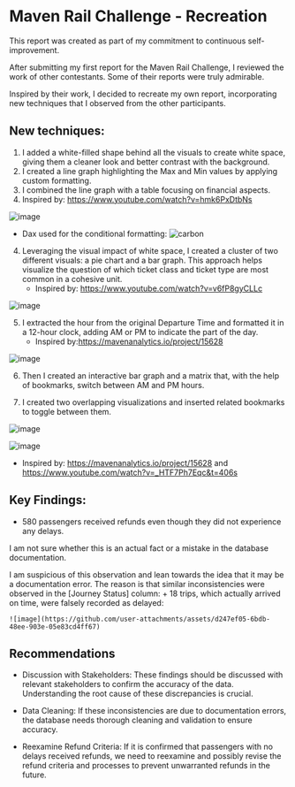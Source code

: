# Maven Rail Challenge - Recreation 

This report was created as part of my commitment to continuous self-improvement.

After submitting my first report for the Maven Rail Challenge, I reviewed the work of other contestants. Some of their reports were truly admirable.

Inspired by their work, I decided to recreate my own report, incorporating new techniques that I observed from the other participants.

## New techniques:
1. I added a white-filled shape behind all the visuals to create white space, giving them a cleaner look and better contrast with the background.
2. I created a line graph highlighting the Max and Min values by applying custom formatting.
3. I combined the line graph with a table focusing on financial aspects.
4. Inspired by: https://www.youtube.com/watch?v=hmk6PxDtbNs
  
![image](https://github.com/user-attachments/assets/c71e98ed-4f27-4aaf-b977-c76902c784b3)

+ Dax used for the conditional formatting:
![carbon](https://github.com/user-attachments/assets/bea8344b-e003-4d32-90c5-bc4be51b5252)

4. Leveraging the visual impact of white space, I created a cluster of two different visuals: a pie chart and a bar graph. This approach helps visualize the question of which ticket class and ticket type are most common in a cohesive unit.
   + Inspired by: https://www.youtube.com/watch?v=v6fP8gyCLLc

![image](https://github.com/user-attachments/assets/8f2258d2-d103-4c1e-a42d-4bbb08a001e3)

5. I extracted the hour from the original Departure Time and formatted it in a 12-hour clock, adding AM or PM to indicate the part of the day.
   + Inspired by:https://mavenanalytics.io/project/15628 
  
![image](https://github.com/user-attachments/assets/2ad3b2fa-3c27-4efb-b436-7482f9103bd7)

6. Then I created an interactive bar graph and a matrix that, with the help of bookmarks, switch between AM and PM hours.

7. I created two overlapping visualizations and inserted related bookmarks to toggle between them.
   
![image](https://github.com/user-attachments/assets/f263c31b-5f9e-4fb5-b0e5-136110f88380)

![image](https://github.com/user-attachments/assets/2e0703e3-fec9-44c2-85f8-41da4a887ab3)

 + Inspired by: https://mavenanalytics.io/project/15628 and https://www.youtube.com/watch?v=_HTF7Ph7Eqc&t=406s

## Key Findings:
+ 580 passengers received refunds even though they did not experience any delays.
  
I am not sure whether this is an actual fact or a mistake in the database documentation.

I am suspicious of this observation and lean towards the idea that it may be a documentation error. The reason is that similar inconsistencies were observed in the [Journey Status] column:
    + 18 trips, which actually arrived on time, were falsely recorded as delayed: 
    
    ![image](https://github.com/user-attachments/assets/d247ef05-6bdb-48ee-903e-05e83cd4ff67)

## Recommendations 

+ Discussion with Stakeholders: These findings should be discussed with relevant stakeholders to confirm the accuracy of the data. Understanding the root cause of these discrepancies is crucial.
  
+ Data Cleaning: If these inconsistencies are due to documentation errors, the database needs thorough cleaning and validation to ensure accuracy.
  
+ Reexamine Refund Criteria: If it is confirmed that passengers with no delays received refunds, we need to reexamine and possibly revise the refund criteria and processes to prevent unwarranted refunds in the future.







  
